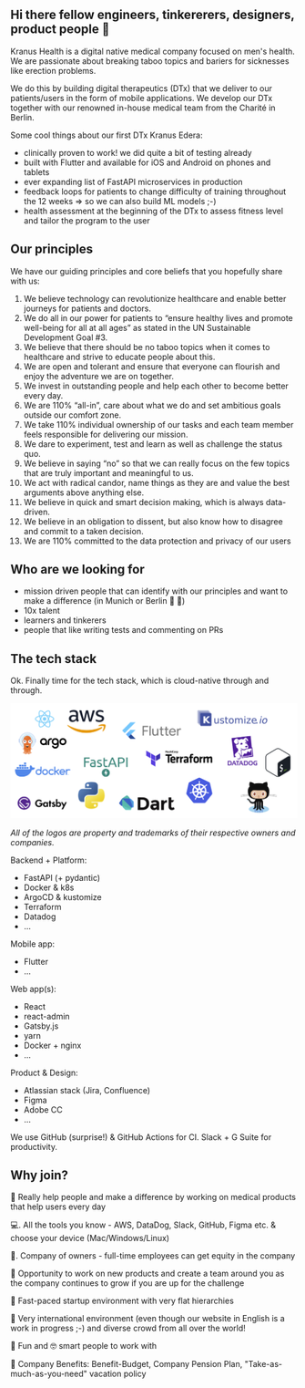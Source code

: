 ## Hi there fellow engineers, tinkererers, designers, product people 🖖

Kranus Health is a digital native medical company focused on men's health. We are passionate about breaking taboo topics and bariers for sicknesses like erection problems. 

We do this by building digital therapeutics (DTx) that we deliver to our patients/users in the form of mobile applications. We develop our DTx together with our renowned in-house medical team from the Charité in Berlin.

Some cool things about our first DTx Kranus Edera:
- clinically proven to work! we did quite a bit of testing already
- built with Flutter and available for iOS and Android on phones and tablets
- ever expanding list of FastAPI microservices in production
- feedback loops for patients to change difficulty of training throughout the 12 weeks => so we can also build ML models ;-)
- health assessment at the beginning of the DTx to assess fitness level and tailor the program to the user

## Our principles

We have our guiding principles and core beliefs that you hopefully share with us:

1. We believe technology can revolutionize healthcare and enable better journeys for patients and doctors.
2. We do all in our power for patients to “ensure healthy lives and promote well-being for all at all ages” as stated in the UN Sustainable Development Goal #3.
3. We believe that there should be no taboo topics when it comes to healthcare and strive to educate people about this.
4. We are open and tolerant and ensure that everyone can flourish and enjoy the adventure we are on together.
5. We invest in outstanding people and help each other to become better every day.
6. We are 110% “all-in”, care about what we do and set ambitious goals outside our comfort zone.
7. We take 110% individual ownership of our tasks and each team member feels responsible for delivering our mission.
8. We dare to experiment, test and learn as well as challenge the status quo.
9. We believe in saying “no” so that we can really focus on the few topics that are truly important and meaningful to us. 
10. We act with radical candor, name things as they are and value the best arguments above anything else.
11. We believe in quick and smart decision making, which is always data-driven.
12. We believe in an obligation to dissent, but also know how to disagree and commit to a taken decision.
13. We are 110% committed to the data protection and privacy of our users

## Who are we looking for

- mission driven people that can identify with our principles and want to make a difference (in Munich or Berlin 🍺 💙)
- 10x talent
- learners and tinkerers
- people that like writing tests and commenting on PRs

## The tech stack

Ok. Finally time for the tech stack, which is cloud-native through and through.

![The Kranus Health Tech Stack](./kranus_techstack.png?raw=true "The Kranus Health Tech Stack")

*All of the logos are property and trademarks of their respective owners and companies.*

Backend + Platform:
- FastAPI (+ pydantic)
- Docker & k8s
- ArgoCD & kustomize
- Terraform
- Datadog
- ...

Mobile app:
- Flutter
- ...

Web app(s):
- React
- react-admin
- Gatsby.js
- yarn
- Docker + nginx
- ...

Product & Design:
- Atlassian stack (Jira, Confluence)
- Figma
- Adobe CC
- ...

We use GitHub (surprise!) & GitHub Actions for CI. Slack + G Suite for productivity.

## Why join?

🏥 Really help people and make a difference by working on medical products that help users every day

💻. All the tools you know - AWS, DataDog, Slack, GitHub, Figma etc. & choose your device (Mac/Windows/Linux)

💼. Company of owners - full-time employees can get equity in the company

📠 Opportunity to work on new products and create a team around you as the company continues to grow if you are up for the challenge

🚀 Fast-paced startup environment with very flat hierarchies

🌈 Very international environment (even though our website in English is a work in progress ;-) and diverse crowd from all over the world!

🥳 Fun and 🤓 smart people to work with

🙌 Company Benefits: Benefit-Budget, Company Pension Plan, "Take-as-much-as-you-need" vacation policy




